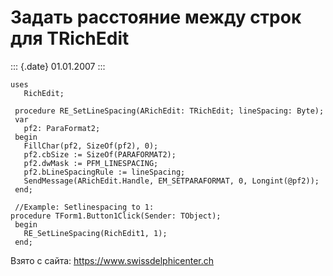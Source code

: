 Задать расстояние между строк для TRichEdit
===========================================

::: {.date}
01.01.2007
:::

    uses
       RichEdit;
     
     procedure RE_SetLineSpacing(ARichEdit: TRichEdit; lineSpacing: Byte);
     var
       pf2: ParaFormat2;
     begin
       FillChar(pf2, SizeOf(pf2), 0);
       pf2.cbSize := SizeOf(PARAFORMAT2);
       pf2.dwMask := PFM_LINESPACING;
       pf2.bLineSpacingRule := lineSpacing;
       SendMessage(ARichEdit.Handle, EM_SETPARAFORMAT, 0, Longint(@pf2));
     end;
     
     //Example: Setlinespacing to 1: 
    procedure TForm1.Button1Click(Sender: TObject);
     begin
       RE_SetLineSpacing(RichEdit1, 1);
     end;

Взято с сайта: <https://www.swissdelphicenter.ch>
